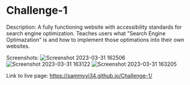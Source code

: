 # Challenge-1

Description:
A fully functioning website with accessibility standards for search engine optimization.
Teaches users what "Search Engine Optimazation" is and how to implement those optimations into their own websites.

Screenshots:
![Screenshot 2023-03-31 162506](https://user-images.githubusercontent.com/128865904/229224665-b4fb4130-ce40-420b-9cba-3985a67dd7d1.png)
![Screenshot 2023-03-31 163122](https://user-images.githubusercontent.com/128865904/229224676-7b2ad041-d211-4279-afe3-5f8cd94bdf1c.png)
![Screenshot 2023-03-31 163205](https://user-images.githubusercontent.com/128865904/229224685-6259e2b8-ee83-4531-b1c4-5715238354d0.png)

Link to live page:
https://sammyyi34.github.io/Challenge-1/
